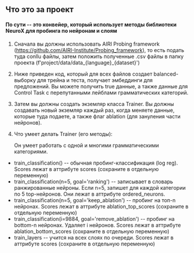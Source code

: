 ## Что это за проект

#### По сути -- это конвейер, который использует методы библиотеки NeuroX для пробинга по нейронам и слоям

1. Сначала вы должны использовать AIRI Probing framework (https://github.com/AIRI-Institute/Probing_framework), то есть подать туда conllu файлы, затем положить полученные .csv файлы в папку проекта (f'project/data/data_{language}_{dataset}')
2. Ниже приведен код, который для всех файлов создает balanced-выборку для трейна и теста, получает эмбеддинги для предложений. Вы можете получить true данные, а также данные для Control Task с перепутанными лейблами грамматических категорий.
3. Затем вы должны создать экземляр класса Trainer. Вы должны создавать новый экземляр каждый раз, когда меняете данные, которые туда подаете, а также флаг ablation (для зануления части нейронов).
4. Что умеет делать Trainer (его методы):

    Он умеет работать с одной и многими грамматическими категориями.
* train_classification() -- обычная пробинг-классификация (log reg). Scores лежат в аттрибуте scores (сохраните в отдельную переменную)
* train_classification(n=5, goal='ranking') -- записывает в словарь ранжированные нейроны. Если n=5, запишет для каждой категории по 5 top-нейронов. Они лежат в аттрибуте ordered_neurons.
* train_classification(n=5, goal='keep_ablation') -- пробинг на топ-n нейронах. Scores лежат в аттрибуте ablation_top_scores (сохраните в отдельную переменную)
* train_classification(i=9884, goal='remove_ablation') -- пробинг на bottom-n нейронах. Удаляет i нейронов. Scores лежат в аттрибуте ablation_bottom_scores (сохраните в отдельную переменную)
* train_layers -- учится на всех слоях по очереди. Scores лежат в аттрибуте scores (сохраните в отдельную переменную)
